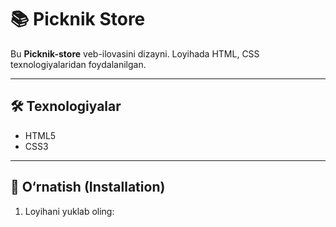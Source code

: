 # 📚 Picknik Store

Bu **Picknik-store** veb-ilovasini dizayni. Loyihada HTML, CSS texnologiyalaridan foydalanilgan.

---


## 🛠️ Texnologiyalar
- HTML5  
- CSS3  


---

## 💾 O‘rnatish (Installation)

1. Loyihani yuklab oling:
   
